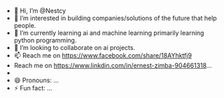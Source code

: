 - 👋 Hi, I’m @Nestcy
- 👀 I’m interested in building companies/solutions of the future that help people.
- 🌱 I’m currently learning ai and machine learning primarily learning python programming.
- 💞️ I’m looking to collaborate on ai projects.
- 📫 Reach me on https://www.facebook.com/share/18AYhktfj9
- Reach me on https://www.linkdin.com/in/ernest-zimba-904661318...
- 
- 😄 Pronouns: ...
- ⚡ Fun fact: ...

<!---
Nestcy/Nestcy is a ✨ special ✨ repository because its `README.md` (this file) appears on your GitHub profile.
You can click the Preview link to take a look at your changes.
--->
